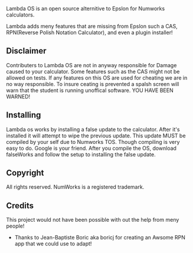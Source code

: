 Lambda OS is an open source alternitive to Epslon for Numworks calculators.

Lambda adds meny features that are missing from Epslon such a CAS, RPN(Reverse Polish Notation Calculator), and even a plugin installer!

## Disclaimer

Contributers to Lambda OS are not in anyway responsible for Damage caused to your calculator. Some features such as the CAS might not be allowed on tests. If any features on this OS are used for cheating we are in no way responsible. To insure ceating is prevented a spalsh screen will warn that the student is running unoffical software. YOU HAVE BEEN WARNED!

## Installing
Lambda os works by installing a false update to the calculator. After it's installed it will attempt to wipe the previous update. This update MUST be compiled by your self due to Numworks TOS. Though compiling is very easy to do. Google is your friend. After you compile the OS, download falseWorks and follow the setup to installing the false update. 

## Copyright

All rights reserved. NumWorks is a registered trademark.

## Credits
This project would not have been possible with out the help from meny people!
- Thanks to Jean-Baptiste Boric aka boricj for creating an Awsome RPN app that we could use to adapt!
